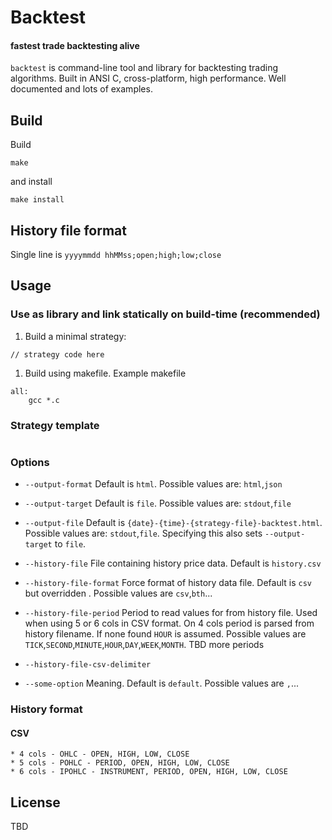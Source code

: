 # Backtest

#### fastest trade backtesting alive

`backtest` is command-line tool and library for backtesting trading algorithms. Built in ANSI C, cross-platform, high performance. Well documented and lots of examples.

## Build

Build

```
make
```

and install

```
make install
```

## History file format
Single line is `yyyymmdd hhMMss;open;high;low;close`

## Usage

### Use as library and link statically on build-time (recommended)

1. Build a minimal strategy:

```
// strategy code here
```

1. Build using makefile. Example makefile
```
all:
	gcc *.c
```

### 

### Strategy template

```

```

### Options

* `--output-format` Default is `html`. Possible values are: `html`,`json`
* `--output-target` Default is `file`. Possible values are: `stdout`,`file`
* `--output-file` Default is `{date}-{time}-{strategy-file}-backtest.html`. Possible values are: `stdout`,`file`. Specifying this also sets `--output-target` to `file`.
* `--history-file` File containing history price data. Default is `history.csv`
* `--history-file-format` Force format of history data file. Default is `csv` but overridden . Possible values are `csv`,`bth`...
* `--history-file-period` Period to read values for from history file. Used when using 5 or 6 cols in CSV format. On 4 cols period is parsed from history filename. If none found `HOUR` is assumed. Possible values are `TICK`,`SECOND`,`MINUTE`,`HOUR`,`DAY`,`WEEK`,`MONTH`. TBD more periods
* `--history-file-csv-delimiter` 

* `--some-option` Meaning. Default is `default`. Possible values are ``,``...

### History format

#### CSV
	* 4 cols - OHLC - OPEN, HIGH, LOW, CLOSE
	* 5 cols - POHLC - PERIOD, OPEN, HIGH, LOW, CLOSE
	* 6 cols - IPOHLC - INSTRUMENT, PERIOD, OPEN, HIGH, LOW, CLOSE

## License

TBD
